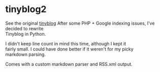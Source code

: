 # tinyblog2
See the original [tinyblog](https://github.com/petabyt/tinyblog)
After some PHP + Google indexing issues, I've decided to rewrite  
Tinyblog in Python.

I didn't keep line count in mind this time, although I kept it  
fairly small. I could have done better if it weren't for my picky  
markdown parsing.

Comes with a custom markdown parser and RSS.xml output.
